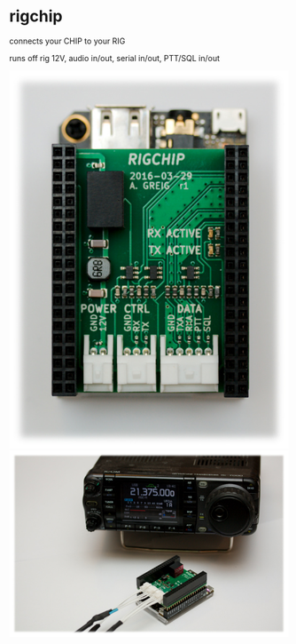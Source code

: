 # rigchip

connects your CHIP to your RIG

runs off rig 12V, audio in/out, serial in/out, PTT/SQL in/out

![rigchip glamor shot](rigchip.jpg)
![rigchip with rig](rigchip_with_rig.jpg)
